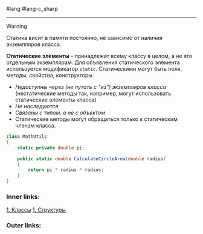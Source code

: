 #lang #lang-c_sharp  

---
>[!warning] 
> Статика висит в памяти постоянно, не зависимо от наличия экземпляров класса.

**Статические элементы** - принадлежат всему классу в целом, а не его отдельным экземплярам.
Для объявления статического элемента используется модификатор `static`. 
Статическими могут быть поля, методы, свойства, конструкторы.

- *Недоступны через (не путать с "из") экземпляров класса* (нестатические методы так, например, могут использовать статические элементы класса)
- *Не наследуются*
- *Связаны с типом, а не с объектом*
- Статические методы могут обращаться только к статическим членам класса. 

```csharp
class MathUtils
{
    static private double pi;

    public static double CalculateCircleArea(double radius)
    {
        return pi * radius * radius;
    }
}
```

### Inner links:
[1. Классы](1.%20Lang/C-sharp/0.%20Введение/2.%20Классы%20и%20структуры/1.%20Классы.md)
[1. Структуры](1.%20Lang/C-sharp/0.%20Введение/2.%20Классы%20и%20структуры/1.%20Структуры.md)

### Outer links:


